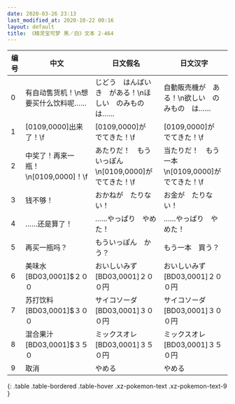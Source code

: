 ```yaml
---
date: 2020-03-26 23:13
last_modified_at: 2020-10-22 00:16
layout: default
title: 《精灵宝可梦 黑／白》文本 2-464
---
```

| 编号 | 中文 | 日文假名 | 日文汉字 |
| ---- | ---- | ---- | --- |
| 0 | 有自动售货机！\n想要买什么饮料呢…… | じどう　はんばいき　がある！\nほしい　のみもの　は…… | 自動販売機が　ある！\n欲しい　のみもの　は…… |
| 1 | [0109,0000]出来了！\f | [0109,0000]が　でてきた！\f | [0109,0000]が　でてきた！\f |
| 2 | 中奖了！再来一瓶！\n[0109,0000]！\f | あたりだ！　もういっぽん\n[0109,0000]が　でてきた！\f | 当たりだ！　もう一本\n[0109,0000]が　でてきた！\f |
| 3 | 钱不够！ | おかねが　たりない！ | お金が　たりない！ |
| 4 | ……还是算了！ | ……やっぱり　やめた！ | ……やっぱり　やめた！ |
| 5 | 再买一瓶吗？ | もういっぽん　かう？ | もう一本　買う？ |
| 6 | 美味水[BD03,0001]$２００ | おいしいみず[BD03,0001]２００円 | おいしいみず[BD03,0001]２００円 |
| 7 | 苏打饮料[BD03,0001]$３００ | サイコソーダ[BD03,0001]３００円 | サイコソーダ[BD03,0001]３００円 |
| 8 | 混合果汁[BD03,0001]$３５０ | ミックスオレ[BD03,0001]３５０円 | ミックスオレ[BD03,0001]３５０円 |
| 9 | 取消 | やめる | やめる |
{: .table .table-bordered .table-hover .xz-pokemon-text .xz-pokemon-text-9 }
